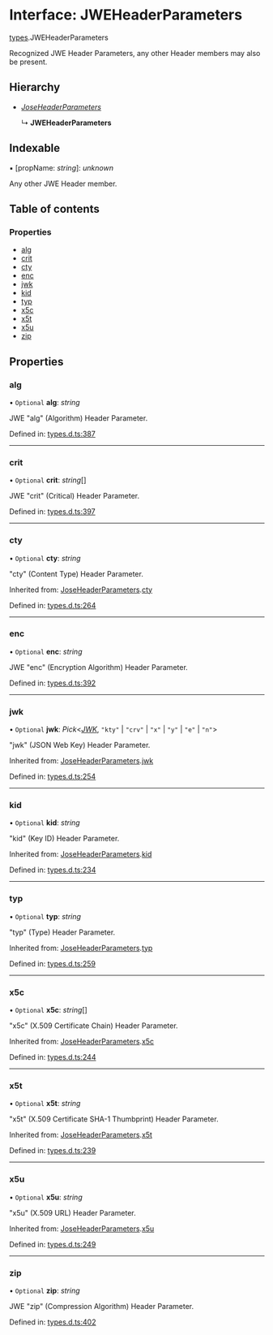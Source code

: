 # Interface: JWEHeaderParameters

[types](../modules/types.md).JWEHeaderParameters

Recognized JWE Header Parameters, any other Header members
may also be present.

## Hierarchy

- [*JoseHeaderParameters*](types.joseheaderparameters.md)

  ↳ **JWEHeaderParameters**

## Indexable

▪ [propName: *string*]: *unknown*

Any other JWE Header member.

## Table of contents

### Properties

- [alg](types.jweheaderparameters.md#alg)
- [crit](types.jweheaderparameters.md#crit)
- [cty](types.jweheaderparameters.md#cty)
- [enc](types.jweheaderparameters.md#enc)
- [jwk](types.jweheaderparameters.md#jwk)
- [kid](types.jweheaderparameters.md#kid)
- [typ](types.jweheaderparameters.md#typ)
- [x5c](types.jweheaderparameters.md#x5c)
- [x5t](types.jweheaderparameters.md#x5t)
- [x5u](types.jweheaderparameters.md#x5u)
- [zip](types.jweheaderparameters.md#zip)

## Properties

### alg

• `Optional` **alg**: *string*

JWE "alg" (Algorithm) Header Parameter.

Defined in: [types.d.ts:387](https://github.com/panva/jose/blob/v3.12.1/src/types.d.ts#L387)

___

### crit

• `Optional` **crit**: *string*[]

JWE "crit" (Critical) Header Parameter.

Defined in: [types.d.ts:397](https://github.com/panva/jose/blob/v3.12.1/src/types.d.ts#L397)

___

### cty

• `Optional` **cty**: *string*

"cty" (Content Type) Header Parameter.

Inherited from: [JoseHeaderParameters](types.joseheaderparameters.md).[cty](types.joseheaderparameters.md#cty)

Defined in: [types.d.ts:264](https://github.com/panva/jose/blob/v3.12.1/src/types.d.ts#L264)

___

### enc

• `Optional` **enc**: *string*

JWE "enc" (Encryption Algorithm) Header Parameter.

Defined in: [types.d.ts:392](https://github.com/panva/jose/blob/v3.12.1/src/types.d.ts#L392)

___

### jwk

• `Optional` **jwk**: *Pick*<[*JWK*](types.jwk.md), ``"kty"`` \| ``"crv"`` \| ``"x"`` \| ``"y"`` \| ``"e"`` \| ``"n"``\>

"jwk" (JSON Web Key) Header Parameter.

Inherited from: [JoseHeaderParameters](types.joseheaderparameters.md).[jwk](types.joseheaderparameters.md#jwk)

Defined in: [types.d.ts:254](https://github.com/panva/jose/blob/v3.12.1/src/types.d.ts#L254)

___

### kid

• `Optional` **kid**: *string*

"kid" (Key ID) Header Parameter.

Inherited from: [JoseHeaderParameters](types.joseheaderparameters.md).[kid](types.joseheaderparameters.md#kid)

Defined in: [types.d.ts:234](https://github.com/panva/jose/blob/v3.12.1/src/types.d.ts#L234)

___

### typ

• `Optional` **typ**: *string*

"typ" (Type) Header Parameter.

Inherited from: [JoseHeaderParameters](types.joseheaderparameters.md).[typ](types.joseheaderparameters.md#typ)

Defined in: [types.d.ts:259](https://github.com/panva/jose/blob/v3.12.1/src/types.d.ts#L259)

___

### x5c

• `Optional` **x5c**: *string*[]

"x5c" (X.509 Certificate Chain) Header Parameter.

Inherited from: [JoseHeaderParameters](types.joseheaderparameters.md).[x5c](types.joseheaderparameters.md#x5c)

Defined in: [types.d.ts:244](https://github.com/panva/jose/blob/v3.12.1/src/types.d.ts#L244)

___

### x5t

• `Optional` **x5t**: *string*

"x5t" (X.509 Certificate SHA-1 Thumbprint) Header Parameter.

Inherited from: [JoseHeaderParameters](types.joseheaderparameters.md).[x5t](types.joseheaderparameters.md#x5t)

Defined in: [types.d.ts:239](https://github.com/panva/jose/blob/v3.12.1/src/types.d.ts#L239)

___

### x5u

• `Optional` **x5u**: *string*

"x5u" (X.509 URL) Header Parameter.

Inherited from: [JoseHeaderParameters](types.joseheaderparameters.md).[x5u](types.joseheaderparameters.md#x5u)

Defined in: [types.d.ts:249](https://github.com/panva/jose/blob/v3.12.1/src/types.d.ts#L249)

___

### zip

• `Optional` **zip**: *string*

JWE "zip" (Compression Algorithm) Header Parameter.

Defined in: [types.d.ts:402](https://github.com/panva/jose/blob/v3.12.1/src/types.d.ts#L402)
